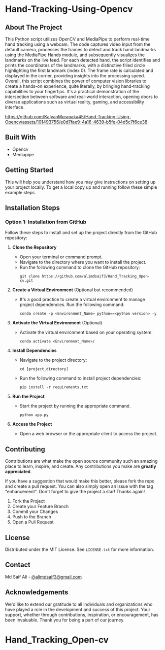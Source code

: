 # Hand-Tracking-Using-Opencv

## About The Project

This Python script utilizes OpenCV and MediaPipe to perform real-time hand tracking using a webcam. The code captures video input from the default camera, processes the frames to detect and track hand landmarks using the MediaPipe Hands module, and subsequently visualizes the landmarks on the live feed. For each detected hand, the script identifies and prints the coordinates of the landmarks, with a distinctive filled circle highlighting the first landmark (index 0). The frame rate is calculated and displayed in the corner, providing insights into the processing speed. Overall, this script combines the power of computer vision libraries to create a hands-on experience, quite literally, by bringing hand-tracking capabilities to your fingertips. It's a practical demonstration of the intersection between software and real-world interaction, opening doors to diverse applications such as virtual reality, gaming, and accessibility interface.


https://github.com/KalyanMurapaka45/Hand-Tracking-Using-Opencv/assets/101493756/e0d7fae9-4a16-4639-b5fe-04d5c7f6ce38


## Built With

 - Opencv
 - Mediapipe
   

## Getting Started

This will help you understand how you may give instructions on setting up your project locally.
To get a local copy up and running follow these simple example steps.

## Installation Steps

### Option 1: Installation from GitHub

Follow these steps to install and set up the project directly from the GitHub repository:

1. **Clone the Repository**
   - Open your terminal or command prompt.
   - Navigate to the directory where you want to install the project.
   - Run the following command to clone the GitHub repository:
     ```
     git clone https://github.com/alimdsaif3/Hand_Tracking_Open-cv.git
     ```

2. **Create a Virtual Environment** (Optional but recommended)
   - It's a good practice to create a virtual environment to manage project dependencies. Run the following command:
     ```
     conda create -p <Environment_Name> python==<python version> -y
     ```

3. **Activate the Virtual Environment** (Optional)
   - Activate the virtual environment based on your operating system:
       ```
       conda activate <Environment_Name>/
       ```

4. **Install Dependencies**
   - Navigate to the project directory:
     ```
     cd [project_directory]
     ```
   - Run the following command to install project dependencies:
     ```
     pip install -r requirements.txt
     ```

5. **Run the Project**
   - Start the project by running the appropriate command.
     ```
     python app.py
     ```

6. **Access the Project**
   - Open a web browser or the appropriate client to access the project.
  

## Contributing

Contributions are what make the open source community such an amazing place to learn, inspire, and create. Any contributions you make are **greatly appreciated**.

If you have a suggestion that would make this better, please fork the repo and create a pull request. You can also simply open an issue with the tag "enhancement".
Don't forget to give the project a star! Thanks again!

1. Fork the Project
2. Create your Feature Branch
3. Commit your Changes
4. Push to the Branch
5. Open a Pull Request

## License

Distributed under the MIT License. See `LICENSE.txt` for more information.


## Contact

Md Saif Ali - [@alimdsaif3@gmail.com](alimdsaif3@gmail.com)


## Acknowledgements

We'd like to extend our gratitude to all individuals and organizations who have played a role in the development and success of this project. Your support, whether through contributions, inspiration, or encouragement, has been invaluable. Thank you for being a part of our journey.
# Hand_Tracking_Open-cv
